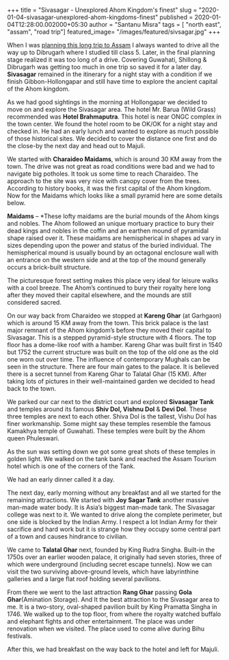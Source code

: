 +++
title = "Sivasagar - Unexplored Ahom Kingdom's finest"
slug = "2020-01-04-sivasagar-unexplored-ahom-kingdoms-finest"
published = 2020-01-04T12:28:00.002000+05:30
author = "Santanu Misra"
tags = [ "north east", "assam", "road trip"]
featured_image= "/images/featured/sivsagar.jpg"
+++

When I was [planning this long trip to Assam](/blog/2018-05-18-north-east-2018-planning/) I always wanted to drive all the way up to Dibrugarh where I studied till class 5. Later, in the final planning stage realized it was too long of a drive. Covering Guwahati, Shillong & Dibrugarh was getting too much in one trip so saved it for a later day. **Sivasagar** remained in the itinerary for a night stay with a condition if we finish Gibbon-Hollongapar and still have time to explore the ancient capital of the Ahom kingdom.  

As we had good sightings in the morning at Hollongapar we decided to move on and explore the Sivasagar area. The hotel Mr. Barua (Wild Grass) recommended was **Hotel Brahmaputra**. This hotel is near ONGC complex in the town center. We found the hotel room to be OK/OK for a night stay and checked in. He had an early lunch and wanted to explore as much possible of those historical sites. We decided to cover the distance one first and do the close-by the next day and head out to Majuli.  

We started with **Charaideo Maidams**, which is around 30 KM away from the town. The drive was not great as road conditions were bad and we had to navigate big potholes. It took us some time to reach Charaideo. The approach to the site was very nice with canopy cover from the trees. According to history books, it was the first capital of the Ahom kingdom. Now for the Maidams which looks like a small pyramid here are some details below.  

**<span class="underline">Maidams</span>** – *These lofty maidams are the burial mounds of the Ahom kings and nobles. The Ahom followed an unique mortuary practice to bury their dead kings and nobles in the coffin and an earthen mound of pyramidal shape raised over it. These maidams are hemispherical in shapes ad vary in sizes depending upon the power and status of the buried individual. The hemispherical mound is usually bound by an octagonal enclosure wall with an entrance on the western side and at the top of the mound generally occurs a brick-built structure.  

The picturesque forest setting makes this place very ideal for leisure walks with a cool breeze. The Ahom’s continued to bury their royalty here long after they moved their capital elsewhere, and the mounds are still considered sacred.  

On our way back from Charaideo we stopped at **Kareng Ghar** (at Garhgaon) which is around 15 KM away from the town. This brick palace is the last major remnant of the Ahom kingdom’s before they moved their capital to Sivasagar. This is a stepped pyramid-style structure with 4 floors. The top floor has a dome-like roof with a hamber. Kareng Ghar was built first in 1540 but 1752 the current structure was built on the top of the old one as the old one worn out over time. The influence of contemporary Mughals can be seen in the structure. There are four main gates to the palace. It is believed there is a secret tunnel from Kareng Ghar to Talatal Ghar (15 KM). After taking lots of pictures in their well-maintained garden we decided to head back to the town.  

We parked our car next to the district court and explored **Sivasagar Tank** and temples around its famous **Shiv Dol, Vishnu Dol** & **Devi Dol**. These three temples are next to each other. Shiva Dol is the tallest, Vishu Dol has finer workmanship. Some might say these temples resemble the famous Kamakhya temple of Guwahati. These temples were built by the Ahom queen Phuleswari.  

As the sun was setting down we got some great shots of these temples in golden light. We walked on the tank bank and reached the Assam Tourism hotel which is one of the corners of the Tank.  

We had an early dinner called it a day.  

The next day, early morning without any breakfast and all we started for the remaining attractions. We started with **Joy Sagar Tank** another massive man-made water body. <span class="underline">It is Asia’s biggest man-made tank.</span> The Sivasagar college was next to it. We wanted to drive along the complete perimeter, but one side is blocked by the Indian Army. I respect a lot Indian Army for their sacrifice and hard work but it is strange how they occupy some central part of a town and causes hindrance to civilian.  

We came to **Talatal Ghar** next, founded by King Rudra Singha. Built-in the 1750s over an earlier wooden palace, it originally had seven stories, three of which were underground (including secret escape tunnels). Now we can visit the two surviving above-ground levels, which have labyrinthine galleries and a large flat roof holding several pavilions.  

From there we went to the last attraction **Rang Ghar** passing **Gola Ghar**(Amination Storage). And It the best attraction to the Sivasagar area to me. It is a two-story, oval-shaped pavilion built by King Pramatta Singha in 1746. We walked up to the top floor, from where the royalty watched buffalo and elephant fights and other entertainment. The place was under renovation when we visited. The place used to come alive during Bihu festivals.  

After this, we had breakfast on the way back to the hotel and left for Majuli.  
